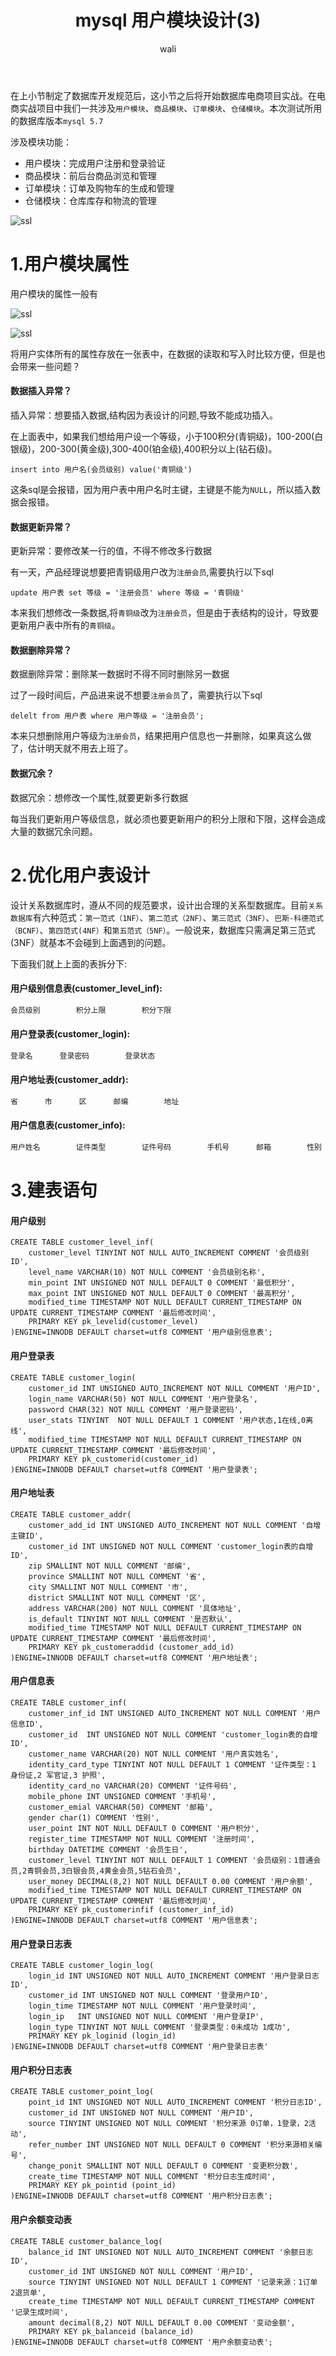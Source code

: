 ﻿---
layout: post
title: mysql  用户模块设计(3) #标题
tagline: mysql 用户模块设计
category: SQL      #分类
author: wali    #作者
tag: mySQL     #标签
ghurl:        #github url
ghurl_zip:    #github zip下载
comments: true
post_nav: ["1.用户模块属性","2.优化用户表设计","3.建表语句"]
group_tag: mysql 电商项目实战
---

在上小节制定了数据库开发规范后，这小节之后将开始数据库电商项目实战。在电商实战项目中我们一共涉及`用户模块`、`商品模块`、`订单模块`、`仓储模块`。本次测试所用的数据库版本`mysql 5.7`

涉及模块功能：
- 用户模块：完成用户注册和登录验证
- 商品模块：前后台商品浏览和管理
- 订单模块：订单及购物车的生成和管理
- 仓储模块：仓库库存和物流的管理

![ssl](http://walidream.com:9999/blogImage/sql/sql_13.png)

# 1.用户模块属性

用户模块的属性一般有

![ssl](http://walidream.com:9999/blogImage/sql/sql_15.png)

![ssl](http://walidream.com:9999/blogImage/sql/sql_14.png)

将用户实体所有的属性存放在一张表中，在数据的读取和写入时比较方便，但是也会带来一些问题？

#### 数据插入异常？

插入异常：想要插入数据,结构因为表设计的问题,导致不能成功插入。

在上面表中，如果我们想给用户设一个等级，小于100积分(青铜级)，100-200(白银级)，200-300(黄金级),300-400(铂金级),400积分以上(钻石级)。

```mysql
insert into 用户名(会员级别) value('青铜级')
```
这条sql是会报错，因为用户表中用户名时主键，主键是不能为`NULL`，所以插入数据会报错。

#### 数据更新异常？

更新异常：要修改某一行的值，不得不修改多行数据

有一天，产品经理说想要把青铜级用户改为`注册会员`,需要执行以下sql

```mysql
update 用户表 set 等级 = '注册会员' where 等级 = '青铜级'
```

本来我们想修改一条数据,将`青铜级`改为`注册会员`，但是由于表结构的设计，导致要更新用户表中所有的`青铜级`。

#### 数据删除异常？

数据删除异常：删除某一数据时不得不同时删除另一数据

过了一段时间后，产品进来说不想要`注册会员`了，需要执行以下sql

```mysql
delelt from 用户表 where 用户等级 = '注册会员';
```

本来只想删除用户等级为`注册会员`，结果把用户信息也一并删除，如果真这么做了，估计明天就不用去上班了。

#### 数据冗余？

数据冗余：想修改一个属性,就要更新多行数据

每当我们更新用户等级信息，就必须也要更新用户的积分上限和下限，这样会造成大量的数据冗余问题。

# 2.优化用户表设计

设计关系数据库时，遵从不同的规范要求，设计出合理的关系型数据库。目前`关系数据库`有六种范式：`第一范式（1NF）`、`第二范式（2NF）`、`第三范式（3NF）`、`巴斯-科德范式（BCNF）`、`第四范式(4NF）`和`第五范式（5NF）`。一般说来，数据库只需满足第三范式(3NF）就基本不会碰到上面遇到的问题。

下面我们就上上面的表拆分下:

#### 用户级别信息表(customer_level_inf):

```txt
会员级别        积分上限        积分下限
```

#### 用户登录表(customer_login):

```txt
登录名      登录密码        登录状态
```

#### 用户地址表(customer_addr):

```txt
省      市      区      邮编        地址
```

#### 用户信息表(customer_info):

```txt
用户姓名        证件类型        证件号码        手机号      邮箱        性别        积分        注册时间        生日        会员级别        用户余额
```

# 3.建表语句

#### 用户级别

```mysql
CREATE TABLE customer_level_inf(
	customer_level TINYINT NOT NULL AUTO_INCREMENT COMMENT '会员级别ID',
	level_name VARCHAR(10) NOT NULL COMMENT '会员级别名称',
	min_point INT UNSIGNED NOT NULL DEFAULT 0 COMMENT '最低积分',
	max_point INT UNSIGNED NOT NULL DEFAULT 0 COMMENT '最高积分',
	modified_time TIMESTAMP NOT NULL DEFAULT CURRENT_TIMESTAMP ON UPDATE CURRENT_TIMESTAMP COMMENT '最后修改时间',
	PRIMARY KEY pk_levelid(customer_level)
)ENGINE=INNODB DEFAULT charset=utf8 COMMENT '用户级别信息表';

```

#### 用户登录表

```mysql
CREATE TABLE customer_login(
	customer_id	INT UNSIGNED AUTO_INCREMENT	NOT NULL COMMENT '用户ID',
	login_name VARCHAR(50) NOT NULL COMMENT '用户登录名',
	password CHAR(32) NOT NULL COMMENT '用户登录密码',
	user_stats TINYINT  NOT NULL DEFAULT 1 COMMENT '用户状态,1在线,0离线',
	modified_time TIMESTAMP NOT NULL DEFAULT CURRENT_TIMESTAMP ON UPDATE CURRENT_TIMESTAMP COMMENT '最后修改时间',
	PRIMARY KEY pk_customerid(customer_id)
)ENGINE=INNODB DEFAULT charset=utf8 COMMENT '用户登录表';
```

#### 用户地址表

```mysql
CREATE TABLE customer_addr(
	customer_add_id INT UNSIGNED AUTO_INCREMENT NOT NULL COMMENT '自增主键ID',
	customer_id INT UNSIGNED NOT NULL COMMENT 'customer_login表的自增ID',
	zip SMALLINT NOT NULL COMMENT '邮编',
	province SMALLINT NOT NULL COMMENT '省',
	city SMALLINT NOT NULL COMMENT '市',
	district SMALLINT NOT NULL COMMENT '区',
	address VARCHAR(200) NOT NULL COMMENT '具体地址',
	is_default TINYINT NOT NULL COMMENT '是否默认',
	modified_time TIMESTAMP NOT NULL DEFAULT CURRENT_TIMESTAMP ON UPDATE CURRENT_TIMESTAMP COMMENT '最后修改时间',
	PRIMARY KEY pk_customeraddid (customer_add_id)
)ENGINE=INNODB DEFAULT charset=utf8 COMMENT '用户地址表';
```


#### 用户信息表

```mysql
CREATE TABLE customer_inf(
	customer_inf_id INT UNSIGNED AUTO_INCREMENT NOT NULL COMMENT '用户信息ID',
	customer_id  INT UNSIGNED NOT NULL COMMENT 'customer_login表的自增ID',
	customer_name VARCHAR(20) NOT NULL COMMENT '用户真实姓名',
	identity_card_type TINYINT NOT NULL DEFAULT 1 COMMENT '证件类型：1 身份证,2 军官证,3 护照',
	identity_card_no VARCHAR(20) COMMENT '证件号码',
	mobile_phone INT UNSIGNED COMMENT '手机号',
	customer_emial VARCHAR(50) COMMENT '邮箱',
	gender char(1) COMMENT '性别',
	user_point INT NOT NULL DEFAULT 0 COMMENT '用户积分',
	register_time TIMESTAMP NOT NULL COMMENT '注册时间',
	birthday DATETIME COMMENT '会员生日',
	customer_level TINYINT NOT NULL DEFAULT 1 COMMENT '会员级别：1普通会员,2青铜会员,3白银会员,4黄金会员,5钻石会员',
	user_money DECIMAL(8,2) NOT NULL DEFAULT 0.00 COMMENT '用户余额',
	modified_time TIMESTAMP NOT NULL DEFAULT CURRENT_TIMESTAMP ON UPDATE CURRENT_TIMESTAMP COMMENT '最后修改时间',
	PRIMARY KEY pk_customerinfif (customer_inf_id)	
)ENGINE=INNODB DEFAULT charset=utf8 COMMENT '用户信息表';
```

#### 用户登录日志表

```mysql
CREATE TABLE customer_login_log(
	login_id INT UNSIGNED NOT NULL AUTO_INCREMENT COMMENT '用户登录日志ID',
	customer_id INT UNSIGNED NOT NULL COMMENT '登录用户ID',
	login_time TIMESTAMP NOT NULL COMMENT '用户登录时间',
	login_ip   INT UNSIGNED NOT NULL COMMENT '用户登录IP',
	login_type TINYINT NOT NULL COMMENT '登录类型：0未成功 1成功',
	PRIMARY KEY pk_loginid (login_id)
)ENGINE=INNODB DEFAULT charset=utf8 COMMENT '用户登录日志表'
```

#### 用户积分日志表

```mysql
CREATE TABLE customer_point_log(
	point_id INT UNSIGNED NOT NULL AUTO_INCREMENT COMMENT '积分日志ID',
	customer_id INT UNSIGNED NOT NULL COMMENT '用户ID',
	source TINYINT UNSIGNED NOT NULL COMMENT '积分来源 0订单，1登录，2活动',
	refer_number INT UNSIGNED NOT NULL DEFAULT 0 COMMENT '积分来源相关编号',
	change_ponit SMALLINT NOT NULL DEFAULT 0 COMMENT '变更积分数',
	create_time TIMESTAMP NOT NULL COMMENT '积分日志生成时间',
	PRIMARY KEY pk_pointid (point_id)
)ENGINE=INNODB DEFAULT charset=utf8 COMMENT '用户积分日志表';
```

#### 用户余额变动表

```mysql
CREATE TABLE customer_balance_log(
	balance_id INT UNSIGNED NOT NULL AUTO_INCREMENT COMMENT '余额日志ID',
	customer_id INT UNSIGNED NOT NULL COMMENT '用户ID',
	source TINYINT UNSIGNED NOT NULL DEFAULT 1 COMMENT '记录来源：1订单 2退货单',
	create_time TIMESTAMP NOT NULL DEFAULT CURRENT_TIMESTAMP COMMENT '记录生成时间',
	amount decimal(8,2) NOT NULL DEFAULT 0.00 COMMENT '变动金额',
	PRIMARY KEY pk_balanceid (balance_id)
)ENGINE=INNODB DEFAULT charset=utf8 COMMENT '用户余额变动表';
```






























